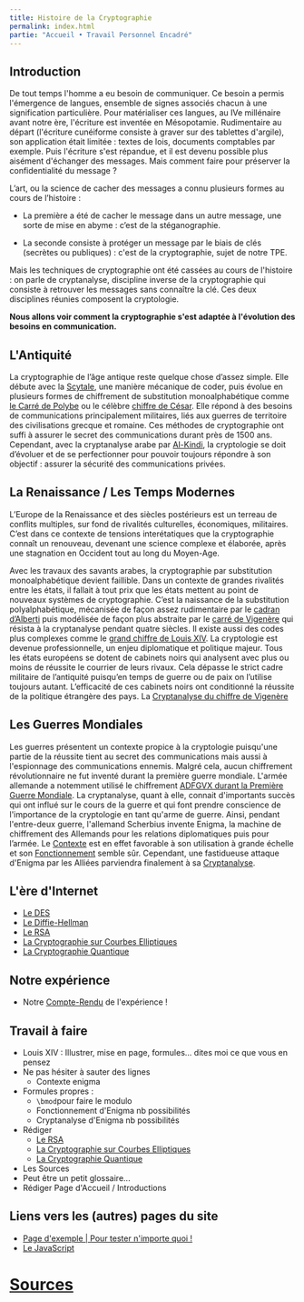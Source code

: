 ```yaml
---
title: Histoire de la Cryptographie
permalink: index.html
partie: "Accueil • Travail Personnel Encadré"
---
```


## Introduction

De tout temps l'homme a eu besoin de communiquer. Ce besoin a permis l'émergence de langues, ensemble de signes associés chacun à une signification particulière. Pour matérialiser ces langues, au IVe millénaire avant notre ère, l'écriture est inventée en Mésopotamie. Rudimentaire au départ (l'écriture cunéiforme consiste à graver sur des tablettes d'argile), son application était limitée : textes de lois, documents comptables par exemple. 
Puis l'écriture s'est répandue, et il est devenu possible plus aisément d'échanger des messages. 
Mais comment faire pour préserver la confidentialité du message ? 

L’art, ou la science de cacher des messages a connu plusieurs formes au cours de l’histoire : 

- La première a été de cacher le message dans un autre message, une sorte de mise en abyme : c’est de la stéganographie.

- La seconde consiste à protéger un message par le biais de clés (secrètes ou publiques) : c'est de la cryptographie, sujet de notre TPE. 

Mais les techniques de cryptographie ont été cassées au cours de l'histoire : on parle de cryptanalyse, discipline inverse de la cryptographie qui consiste à retrouver les messages sans connaître la clé. Ces deux disciplines réunies composent la cryptologie.


**Nous allons voir comment la cryptographie s'est adaptée à l'évolution des besoins en communication.**

## L'Antiquité

La cryptographie de l’âge antique reste quelque chose d’assez simple. Elle débute avec la [Scytale](scytale), une manière mécanique de coder, puis évolue en plusieurs formes de chiffrement de substitution monoalphabétique comme [le Carré de Polybe](polybe) ou le célèbre [chiffre de César](cesar). Elle répond à des besoins de communications principalement militaires, liés aux guerres de territoire des civilisations grecque et romaine. Ces méthodes de cryptographie ont suffi à assurer le secret des communications durant près de 1500 ans. Cependant, avec la cryptanalyse arabe par [Al-Kindi](al-kindi), la cryptologie se doit d’évoluer et de se perfectionner pour pouvoir toujours répondre à son objectif : assurer la sécurité des communications privées.

## La Renaissance / Les Temps Modernes

L’Europe de la Renaissance et des siècles postérieurs est un terreau de conflits multiples, sur fond de rivalités culturelles, économiques, militaires. C’est dans ce contexte de tensions interétatiques que la cryptographie connaît un renouveau, devenant une science complexe et élaborée, après une stagnation en Occident tout au long du Moyen-Age.


Avec les travaux des savants arabes, la cryptographie par substitution monoalphabétique devient faillible. Dans un contexte de grandes rivalités entre les états, il fallait à tout prix que les états mettent au point de nouveaux systèmes de cryptographie. C’est la naissance de la substitution polyalphabétique, mécanisée de façon assez rudimentaire par le [cadran d’Alberti](alberti) puis modélisée de façon plus abstraite par le [carré de Vigenère](vigenere) qui résista à la cryptanalyse pendant quatre siècles. Il existe aussi des codes plus complexes comme le  [grand chiffre de Louis XIV](louis14). La cryptologie est devenue professionnelle, un enjeu diplomatique et politique majeur. Tous les états européens se dotent de cabinets noirs qui analysent avec plus ou moins de réussite le courrier de leurs rivaux. Cela dépasse le strict cadre militaire de l’antiquité puisqu’en temps de guerre ou de paix on l’utilise toujours autant. L’efficacité de ces cabinets noirs ont conditionné la réussite de la politique étrangère des pays. La [Cryptanalyse du chiffre de Vigenère](cryptanalyse-vigenere)

## Les Guerres Mondiales

Les guerres présentent un contexte propice à la cryptologie puisqu'une partie de la réussite tient au secret des communications mais aussi à l'espionnage des communications ennemis. Malgré cela, aucun chiffrement révolutionnaire ne fut inventé durant la première guerre mondiale. L'armée allemande a notemment utilisé le chiffrement [ADFGVX durant la Première Guerre Mondiale](adfgvx). La cryptanalyse, quant à elle, connait d'importants succès qui ont influé sur le cours de la guerre et qui font prendre conscience de l'importance de la cryptologie en tant qu'arme de guerre. Ainsi, pendant l'entre-deux guerre, l'allemand Scherbius invente Enigma, la machine  de  chiffrement  des  Allemands  pour  les  relations  diplomatiques  puis  pour  l’armée. Le [Contexte](enigma-contexte) est en effet favorable à son utilisation à grande échelle et son [Fonctionnement](enigma-fonctionnement) semble sûr. Cependant, une fastidueuse attaque d'Enigma par les Alliées parviendra finalement à sa [Cryptanalyse](enigma-cryptanalyse).

## L'ère d'Internet
* [Le DES](des)
* [Le Diffie-Hellman](diffie-hellman)
* [Le RSA](rsa)
* [La Cryptographie sur Courbes Elliptiques](ecc)
* [La Cryptographie Quantique](quantique)

## Notre expérience
* Notre [Compte-Rendu](experience) de l'expérience !

## Travail à faire
* Louis XIV : Illustrer, mise en page, formules... dites moi ce que vous en pensez 
* Ne pas hésiter à sauter des lignes
  * Contexte enigma
* Formules propres :
  * `\bmod`pour faire le modulo
  * Fonctionnement d'Enigma nb possibilités
  * Cryptanalyse d'Enigma nb possibilités
* Rédiger
  * [Le RSA](rsa)
  * [La Cryptographie sur Courbes Elliptiques](ecc)
  * [La Cryptographie Quantique](quantique)
* Les Sources
* Peut être un petit glossaire...
* Rédiger Page d'Accueil / Introductions

## Liens vers les (autres) pages du site

* [Page d'exemple \| Pour tester n'importe quoi !](exemple)
* [Le JavaScript](javascript)

# [Sources](sources)
